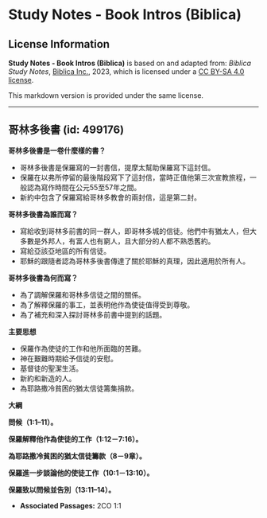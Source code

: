 # Study Notes - Book Intros (Biblica)

## License Information

**Study Notes - Book Intros (Biblica)** is based on and adapted from: _Biblica Study Notes_, [Biblica Inc.](https://www.biblica.com/), 2023, which is licensed under a [CC BY-SA 4.0 license](https://creativecommons.org/licenses/by-sa/4.0/legalcode.en).

This markdown version is provided under the same license.



--------------------------------

## 哥林多後書 (id: 499176)

**哥林多後書是一卷什麼樣的書？**

* 哥林多後書是保羅寫的一封書信，提摩太幫助保羅寫下這封信。
* 保羅在以弗所停留的最後階段寫下了這封信，當時正值他第三次宣教旅程，一般認為寫作時間在公元55至57年之間。
* 新約中包含了保羅寫給哥林多教會的兩封信，這是第二封。

**哥林多後書為誰而寫？**

* 寫給收到哥林多前書的同一群人，即哥林多城的信徒。他們中有猶太人，但大多數是外邦人，有富人也有窮人，且大部分的人都不熟悉舊約。
* 寫給亞該亞地區的所有信徒。
* 耶穌的跟隨者認為哥林多後書傳達了關於耶穌的真理，因此適用於所有人。

**哥林多後書為何而寫？**

* 為了調解保羅和哥林多信徒之間的關係。
* 為了解釋保羅的事工，並表明他作為使徒值得受到尊敬。
* 為了補充和深入探討哥林多前書中提到的話題。

**主要思想**

* 保羅作為使徒的工作和他所面臨的苦難。
* 神在艱難時期給予信徒的安慰。
* 基督徒的聖潔生活。
* 新約和新造的人。
* 為耶路撒冷貧困的猶太信徒籌集捐款。

**大綱**

**問候（1:1–11）。**

**保羅解釋他作為使徒的工作（1:12－7:16）。**

**為耶路撒冷貧困的猶太信徒籌款（8－9章）。**

**保羅進一步談論他的使徒工作（10:1－13:10）。**

**保羅致以問候並告別（13:11–14）。**

* **Associated Passages:** 2CO 1:1

